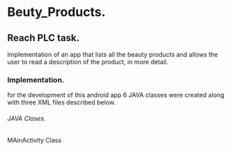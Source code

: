 # Beuty_Products.
## Reach PLC task.
Implementation of an app that lists all the beauty products and allows the user to read a description of the product, in more detail.
### Implementation.
for the development of this android app 6 JAVA classes were created along with three XML files described below.
###### JAVA Clases.
MAinActivity Class

